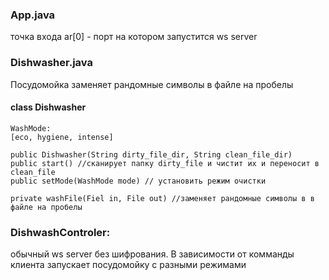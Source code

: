 
### App.java
точка входа ar[0] - порт на котором запустится ws server

### Dishwasher.java
Посудомойка заменяет рандомные символы в файле на пробелы
#### class Dishwasher
```
WashMode:
[eco, hygiene, intense]

public Dishwasher(String dirty_file_dir, String clean_file_dir)
public start() //сканирует папку dirty_file и чистит их и переносит в clean_file
public setMode(WashMode mode) // установить режим очистки

private washFile(Fiel in, File out) //заменяет рандомные символы в в файле на пробелы
```
### DishwashControler:
обычный ws server без шифрования. В зависимости от комманды клиента запускает посудомойку с разными режимами
